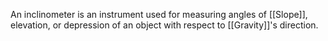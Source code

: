 An inclinometer is an instrument used for measuring angles of [[Slope]], elevation, or depression of an object with respect to [[Gravity]]'s direction.
